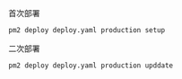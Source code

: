 首次部署
```bash
pm2 deploy deploy.yaml production setup
```

二次部署
```bash
pm2 deploy deploy.yaml production upddate
```